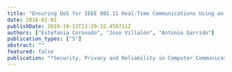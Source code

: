 ```yaml
---
title: "Ensuring QoS for IEEE 802.11 Real-Time Communications Using an AIFSN Prediction Scheme"
date: 2016-01-01
publishDate: 2019-10-13T13:29:32.459711Z
authors: ["Estefania Coronado", "Jose Villalón", "Antonio Garrido"]
publication_types: ["5"]
abstract: ""
featured: false
publication: "*Security, Privacy and Reliability in Computer Communications and Networks.*"
---
```


